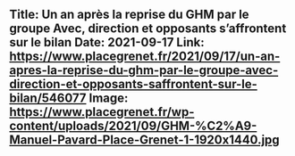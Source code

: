 Title: Un an après la reprise du GHM par le groupe Avec, direction et opposants s’affrontent sur le bilan
Date: 2021-09-17
Link: https://www.placegrenet.fr/2021/09/17/un-an-apres-la-reprise-du-ghm-par-le-groupe-avec-direction-et-opposants-saffrontent-sur-le-bilan/546077
Image: https://www.placegrenet.fr/wp-content/uploads/2021/09/GHM-%C2%A9-Manuel-Pavard-Place-Grenet-1-1920x1440.jpg
---
